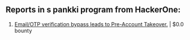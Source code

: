 ## Reports in s pankki program from HackerOne:
1. [Email/OTP verification bypass leads to Pre-Account Takeover.](https://hackerone.com/reports/1431808) | $0.0 bounty